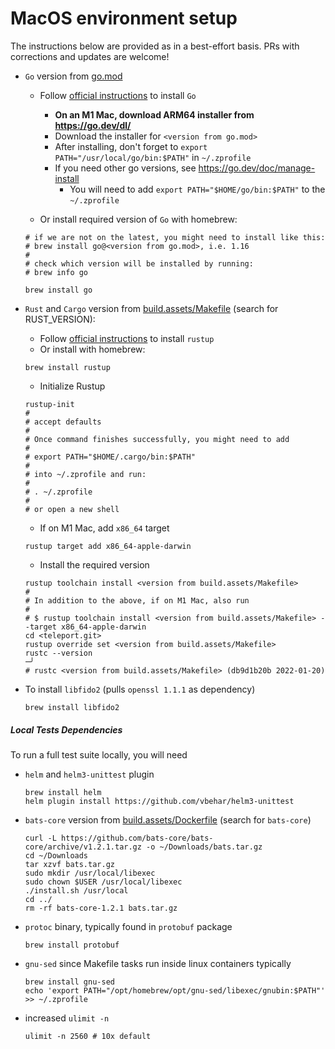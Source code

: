 # MacOS environment setup

The instructions below are provided as in a best-effort basis.
PRs with corrections and updates are welcome!

* `Go` version from
  [go.mod](https://github.com/gravitational/teleport/blob/master/go.mod#L3)
  
  * Follow [official instructions](https://go.dev/doc/install) to install `Go`
    * **On an M1 Mac, download ARM64 installer from https://go.dev/dl/**
    * Download the installer for `<version from go.mod>`  
    * After installing, don't forget to `export PATH="/usr/local/go/bin:$PATH"` in `~/.zprofile`
    * If you need other go versions, see https://go.dev/doc/manage-install
      * You will need to add `export PATH="$HOME/go/bin:$PATH"` to the `~/.zprofile`

  * Or install required version of `Go` with homebrew:

  ```shell
  # if we are not on the latest, you might need to install like this:
  # brew install go@<version from go.mod>, i.e. 1.16
  #
  # check which version will be installed by running:
  # brew info go
  
  brew install go
  ````

* `Rust` and `Cargo` version from
  [build.assets/Makefile](https://github.com/gravitational/teleport/blob/master/build.assets/Makefile#L21)
  (search for RUST_VERSION):

  * Follow [official instructions](https://www.rust-lang.org/tools/install) to install `rustup`
  *  Or install with homebrew:
  
  ```shell
  brew install rustup
  ```
  
  * Initialize Rustup
  
  ```shell
  rustup-init
  #
  # accept defaults
  #
  # Once command finishes successfully, you might need to add
  # 
  # export PATH="$HOME/.cargo/bin:$PATH"
  # 
  # into ~/.zprofile and run:
  # 
  # . ~/.zprofile
  # 
  # or open a new shell
  ```
  
  * If on M1 Mac, add `x86_64` target 
  
  ```shell
  rustup target add x86_64-apple-darwin
  ```

  * Install the required version
  
  ```shell
  rustup toolchain install <version from build.assets/Makefile>
  # 
  # In addition to the above, if on M1 Mac, also run
  #
  # $ rustup toolchain install <version from build.assets/Makefile> --target x86_64-apple-darwin
  cd <teleport.git>
  rustup override set <version from build.assets/Makefile>
  rustc --version                                                                                                                                                                  ─╯
  # rustc <version from build.assets/Makefile> (db9d1b20b 2022-01-20)
  ```

* To install `libfido2` (pulls `openssl 1.1.1` as dependency)
 
  ```shell
  brew install libfido2
  ```

##### Local Tests Dependencies
 
To run a full test suite locally, you will need

* `helm` and `helm3-unittest` plugin
 
  ```shell
  brew install helm
  helm plugin install https://github.com/vbehar/helm3-unittest
  ```
  
* `bats-core` version from [build.assets/Dockerfile](https://github.com/gravitational/teleport/blob/master/build.assets/Dockerfile#L183) (search for `bats-core`)

  ```shell
  curl -L https://github.com/bats-core/bats-core/archive/v1.2.1.tar.gz -o ~/Downloads/bats.tar.gz
  cd ~/Downloads
  tar xzvf bats.tar.gz
  sudo mkdir /usr/local/libexec
  sudo chown $USER /usr/local/libexec
  ./install.sh /usr/local
  cd ../
  rm -rf bats-core-1.2.1 bats.tar.gz
  ```

* `protoc` binary, typically found in `protobuf` package 

  ```shell
  brew install protobuf
  ```

* `gnu-sed` since Makefile tasks run inside linux containers typically

  ```shell
  brew install gnu-sed
  echo 'export PATH="/opt/homebrew/opt/gnu-sed/libexec/gnubin:$PATH"' >> ~/.zprofile
  ```
  
* increased `ulimit -n`
  
  ```shell
  ulimit -n 2560 # 10x default
  ```